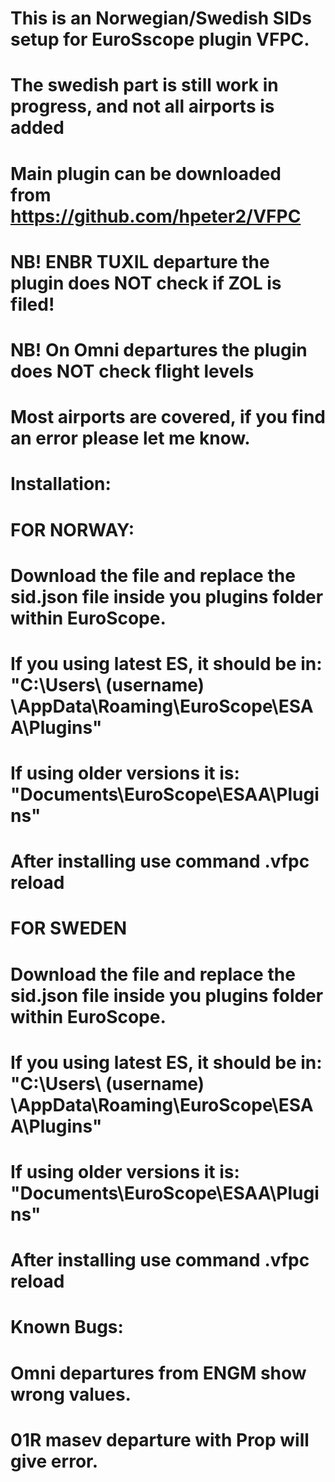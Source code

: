 # This is an Norwegian/Swedish SIDs setup for EuroSscope plugin VFPC. 
# The swedish part is still work in progress, and not all airports is added
# Main plugin can be downloaded from https://github.com/hpeter2/VFPC
# NB! ENBR TUXIL departure the plugin does NOT check if ZOL is filed!
# NB! On Omni departures the plugin does NOT check flight levels
# Most airports are covered, if you find an error please let me know.
#
# Installation:
# FOR NORWAY:
# Download the file and replace the sid.json file inside you plugins folder within EuroScope.
# If you using latest ES, it should be in: "C:\Users\ (username) \AppData\Roaming\EuroScope\ESAA\Plugins"
# If using older versions it is: "Documents\EuroScope\ESAA\Plugins"
# After installing use command .vfpc reload 
#
# FOR SWEDEN
# Download the file and replace the sid.json file inside you plugins folder within EuroScope.
# If you using latest ES, it should be in: "C:\Users\ (username) \AppData\Roaming\EuroScope\ESAA\Plugins"
# If using older versions it is: "Documents\EuroScope\ESAA\Plugins"
# After installing use command .vfpc reload 
#
# Known Bugs:
# Omni departures from ENGM show wrong values.
# 01R masev departure with Prop will give error.